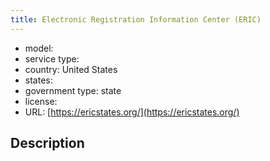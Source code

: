 ```yaml
---
title: Electronic Registration Information Center (ERIC)
---
```


- model: 
- service type: 
- country: United States 
- states: 
- government type: state
- license: 
- URL: [https://ericstates.org/](https://ericstates.org/)

## Description
